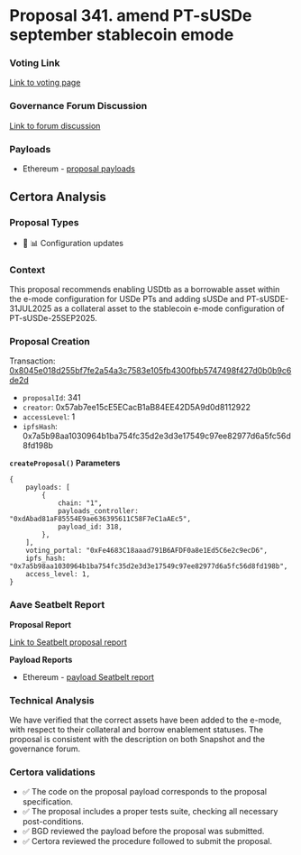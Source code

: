 # Proposal 341. amend PT-sUSDe september stablecoin emode

### Voting Link
[Link to voting page](https://vote.onaave.com/proposal/?proposalId=341)

### Governance Forum Discussion
[Link to forum discussion](https://governance.aave.com/t/direct-to-aip-adjustment-of-pt-susde-september-e-mode-and-usdtb-ir-curve/22615)

### Payloads

* Ethereum - [proposal payloads](https://etherscan.io/address/0xd4b898881803B0ca6b798e62DA096FA831fC7418)



## Certora Analysis

### Proposal Types

* :wrench: :bar_chart: Configuration updates


### Context
This proposal recommends enabling USDtb as a borrowable asset within the e-mode configuration for USDe PTs and adding sUSDe and PT-sUSDE-31JUL2025 as a collateral asset to the stablecoin e-mode configuration of PT-sUSDe-25SEP2025.

### Proposal Creation
Transaction: [0x8045e018d255bf7fe2a54a3c7583e105fb4300fbb5747498f427d0b0b9c6de2d](https://etherscan.io/tx/0x8045e018d255bf7fe2a54a3c7583e105fb4300fbb5747498f427d0b0b9c6de2d)
- `proposalId`: 341
- `creator`: 0x57ab7ee15cE5ECacB1aB84EE42D5A9d0d8112922
- `accessLevel`: 1
- `ipfsHash`: 0x7a5b98aa1030964b1ba754fc35d2e3d3e17549c97ee82977d6a5fc56d8fd198b

**`createProposal()` Parameters**
```
{
    payloads: [
        {
            chain: "1",
            payloads_controller: "0xdAbad81aF85554E9ae636395611C58F7eC1aAEc5",
            payload_id: 318,
        },
    ],
    voting_portal: "0xFe4683C18aaad791B6AFDF0a8e1Ed5C6e2c9ecD6",
    ipfs_hash: "0x7a5b98aa1030964b1ba754fc35d2e3d3e17549c97ee82977d6a5fc56d8fd198b",
    access_level: 1,
}
```

### Aave Seatbelt Report
**Proposal Report**

[Link to Seatbelt proposal report](https://github.com/bgd-labs/seatbelt-gov-v3/blob/main/reports/proposals/341.md)

**Payload Reports**

* Ethereum - [payload Seatbelt report](https://github.com/bgd-labs/seatbelt-gov-v3/blob/main/reports/payloads/1/0xdAbad81aF85554E9ae636395611C58F7eC1aAEc5/318.md)


### Technical Analysis
We have verified that the correct assets have been added to the e-mode, with respect to their collateral and borrow enablement statuses.
The proposal is consistent with the description on both Snapshot and the governance forum.

### Certora validations
* :white_check_mark: The code on the proposal payload corresponds to the proposal specification.
* :white_check_mark: The proposal includes a proper tests suite, checking all necessary post-conditions.
* :white_check_mark: BGD reviewed the payload before the proposal was submitted.
* :white_check_mark: Certora reviewed the procedure followed to submit the proposal.